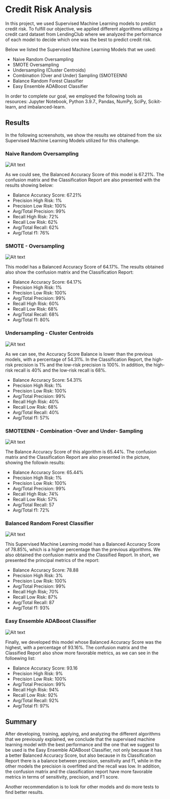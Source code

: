 # Credit Risk Analysis

In this project, we used Supervised Machine Learning models to predict credit risk. To fulfill our objective, we applied different algorithms utilizing a credit card dataset from LendingClub where we analyzed the performance of each model to decide which one was the best to predict credit risk.

Below we listed the Supervised Machine Learning Models that we used:

- Naive Random Oversampling
- SMOTE Oversampling
- Undersampling (Cluster Centroids)
- Combination (Over and Under) Sampling (SMOTEENN)
- Balance Random Forest Classifier
- Easy Ensemble ADABoost Classifier

In order to complete our goal, we employed the following tools as resources: Jupyter Notebook, Python 3.9.7., Pandas, NumPy, SciPy, Scikit-learn, and imbalanced-learn.

## Results

In the following screenshots, we show the results we obtained from the six Supervised Machine Learning Models utilized for this challenge.

### Naive Random Oversampling

![Alt text](/Resources/oversampling.png "imagen1")

As we could see, the Balanced Accuracy Score of this model is 67.21%. The confusion matrix and the Classification Report are also presented with the results showing below:

- Balance Accuracy Score: 67.21%
- Precision High Risk: 1%
- Precision Low Risk: 100%
- Avg/Total Precision: 99%
- Recall High Risk: 72%
- Recall Low Risk: 62%
- Avg/Total Recall: 62%
- Avg/Total f1: 76%

### SMOTE - Oversampling

![Alt text](/Resources/smote.png "imagen2")

This model has a Balanced Accuracy Score of 64.17%. The results obtained also show the confusion matrix and the Classification Report:

- Balance Accuracy Score: 64.17%
- Precision High Risk: 1%
- Precision Low Risk: 100%
- Avg/Total Precision: 99%
- Recall High Risk: 60%
- Recall Low Risk: 68%
- Avg/Total Recall: 68%
- Avg/Total f1: 80%

### Undersampling - Cluster Centroids

![Alt text](/Resources/undersampling.png "imagen3")

As we can see, the Accuracy Score Balance is lower than the previous models, with a percentage of 54.31%. In the Classification Report, the high-risk precision is 1% and the low-risk precision is 100%. In addition, the high-risk recall is 40% and the low-risk recall is 68%.

- Balance Accuracy Score: 54.31%
- Precision High Risk: 1%
- Precision Low Risk: 100%
- Avg/Total Precision: 99%
- Recall High Risk: 40%
- Recall Low Risk: 68%
- Avg/Total Recall: 40%
- Avg/Total f1: 57%

### SMOTEENN - Combination -Over and Under- Sampling

![Alt text](/Resources/overunder.png "imagen4")
 
The Balance Accuracy Score of this algorithm is 65.44%. The confusion matrix and the Classification Report are also presented in the picture, showing the followin results:

- Balance Accuracy Score: 65.44%
- Precision High Risk: 1%
- Precision Low Risk: 100%
- Avg/Total Precision: 99%
- Recall High Risk: 74%
- Recall Low Risk: 57%
- Avg/Total Recall: 57
- Avg/Total f1: 72%

### Balanced Random Forest Classifier

![Alt text](/Resources/randomforest.png "imagen5")

This Supervised Machine Learning model has a Balanced Accuracy Score of 78.85%, which is a higher percentage than the previous algorithms. We also obtained the confusion matrix and the Classified Report. In short, we presented the principal metrics of the report:

- Balance Accuracy Score: 78.88
- Precision High Risk: 3%
- Precision Low Risk: 100%
- Avg/Total Precision: 99%
- Recall High Risk; 70%
- Recall Low Risk: 87%
- Avg/Total Recall: 87
- Avg/Total f1: 93%


### Easy Ensemble ADABoost Classifier

![Alt text](/Resources/easyensemble.png "imagen6")

Finally, we developed this model whose Balanced Accuracy Score was the highest, with a percentage of 93.16%. The confusion matrix and the Classified Report also show more favorable metrics, as we can see in the folloewing list:

- Balance Accuracy Score: 93.16
- Precision High Risk: 9%
- Precision Low Risk: 100%
- Avg/Total Precision: 99%
- Recall High Risk: 94%
- Recall Low Risk: 92%
- Avg/Total Recall: 92%
- Avg/Total f1: 97%

## Summary

After developing, training, applying, and analyzing the different algorithms that we previously explained, we conclude that the supervised machine learning model with the best performance and the one that we suggest to be used is the Easy Ensemble ADABoost Classifier, not only because it has a better Balanced Accuracy Score, but also because in its Classification Report there is a balance between precision, sensitivity and f1, while in the other models the precision is overfitted and the recall was low. In addition, the confusion matrix and the classification report have more favorable metrics in terms of sensitivity, precision, and F1 score.

Another recommendation is to look for other models and do more tests to find better results.
